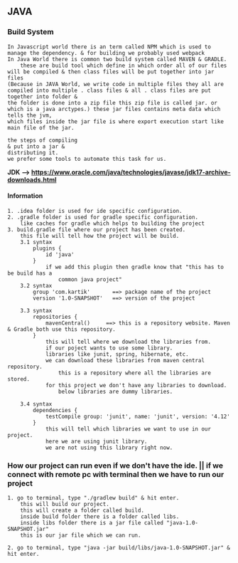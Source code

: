 ## JAVA
### Build System
    In Javascript world there is an term called NPM which is used to manage the dependency. & for building we probably used webpack
    In Java World there is common two build system called MAVEN & GRADLE.
        these are build tool which define in which order all of our files will be compiled & then class files will be put together into jar files
    (Because in JAVA World, we write code in multiple files they all are compiled into multiple . class files & all . class files are put together into folder &
    the folder is done into a zip file this zip file is called jar. or which is a java arctypes.) these jar files contains meta data which tells the jvm,
    which files inside the jar file is where export execution start like main file of the jar.
    
    the steps of compiling 
    & put into a jar & 
    distributing it.
    we prefer some tools to automate this task for us.

**JDK --> https://www.oracle.com/java/technologies/javase/jdk17-archive-downloads.html**

#### Information 
    1. .idea folder is used for ide specific configuration.
    2. .gradle folder is used for gradle specific configuration.
        like caches for gradle which helps to building the project 
    3. build.gradle file where our project has been created.
        this file will tell how the project will be build.
        3.1 syntax 
            plugins {
                id 'java'
            }
                if we add this plugin then gradle know that "this has to be build has a 
                    common java project"
        3.2 syntax
            group 'com.kartik'       ==> package name of the project
            version '1.0-SNAPSHOT'   ==> version of the project

        3.3 syntax
            repositories {
                mavenCentral()     ==> this is a repository website. Maven & Gradle both use this repository. 
            }
                this will tell where we download the libraries from. 
                if our poject wants to use some library. 
                libraries like junit, spring, hibernate, etc.
                we can download these libraries from maven central repository.
                    this is a repository where all the libraries are stored.
                for this project we don't have any libraries to download. 
                    below libraries are dummy libraries. 

        3.4 syntax
            dependencies {
                testCompile group: 'junit', name: 'junit', version: '4.12'
            }
                this will tell which libraries we want to use in our project.
                here we are using junit library.
                we are not using this library right now. 

### How our project can run even if we don't have the ide. || if we connect with remote pc with terminal then we have to run our project
    1. go to terminal, type "./gradlew build" & hit enter.
        this will build our project.
        this will create a folder called build.
        inside build folder there is a folder called libs.
        inside libs folder there is a jar file called "java-1.0-SNAPSHOT.jar"
        this is our jar file which we can run.

    2. go to terminal, type "java -jar build/libs/java-1.0-SNAPSHOT.jar" & hit enter.